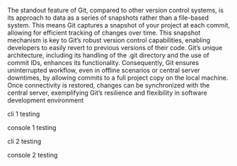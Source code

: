 The standout feature of Git, compared to other version control systems, is its approach to data as a series of snapshots rather than a file-based system. This means Git captures a snapshot of your project at each commit, allowing for efficient tracking of changes over time. This snapshot mechanism is key to Git’s robust version control capabilities, enabling developers to easily revert to previous versions of their code. Git’s unique architecture, including its handling of the .git directory and the use of commit IDs, enhances its functionality. Consequently, Git ensures uninterrupted workflow, even in offline scenarios or central server downtimes, by allowing commits to a full project copy on the local machine. Once connectivity is restored, changes can be synchronized with the central server, exemplifying Git’s resilience and flexibility in software development environment


cli 1 testing

console 1 testing

cli 2 testing

console 2 testing
